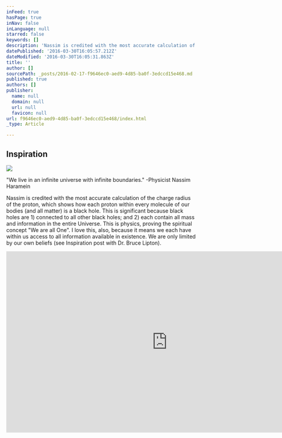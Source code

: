 ```yaml
---
inFeed: true
hasPage: true
inNav: false
inLanguage: null
starred: false
keywords: []
description: 'Nassim is credited with the most accurate calculation of the charge radius of the proton, which shows how each proton within every molecule of our bodies (and all matter) is a black hole. This is significant because black holes are 1) connected to all other black holes; and 2) each contain all mass and information in the entire Universe. This is physics, proving the spiritual concept "We are all One". I love this, also, because it means we each have within us access to all information available in existence. We are only limited by our own beliefs.'
datePublished: '2016-03-30T16:05:57.212Z'
dateModified: '2016-03-30T16:05:31.863Z'
title: ''
author: []
sourcePath: _posts/2016-02-17-f9646ec0-aed9-4d85-ba0f-3edccd15e468.md
published: true
authors: []
publisher:
  name: null
  domain: null
  url: null
  favicon: null
url: f9646ec0-aed9-4d85-ba0f-3edccd15e468/index.html
_type: Article

---
```

## Inspiration
![](https://s3-us-west-2.amazonaws.com/the-grid-img/p/9ed2c59c811e0e230ad056c78acef6a99d6c315d.jpg)

"We live in an infinite universe with infinite boundaries." -Physicist Nassim Haramein

Nassim is credited with the most accurate calculation of the charge radius of the proton, which shows how each proton within every molecule of our bodies (and all matter) is a black hole. This is significant because black holes are 1) connected to all other black holes; and 2) each contain all mass and information in the entire Universe. This is physics, proving the spiritual concept "We are all One". I love this, also, because it means we each have within us access to all information available in existence. We are only limited by our own beliefs (see Inspiration post with Dr. Bruce Lipton).

<iframe width="854" height="480" src="https://www.youtube.com/embed/tbE5bVl8r2g" frameborder="0" allowfullscreen="" style=""></iframe>